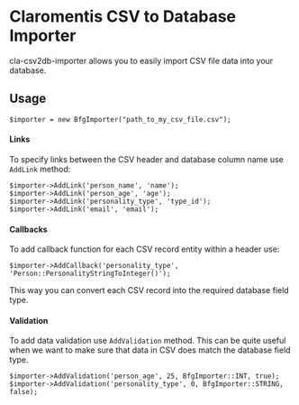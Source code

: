 Claromentis CSV to Database Importer
====================================
cla-csv2db-importer allows you to easily import CSV file data into your database.
## Usage ##

    $importer = new BfgImporter("path_to_my_csv_file.csv");
    
#### Links ####
To specify links between the CSV header and database column name use <code>AddLink</code> method:

    $importer->AddLink('person_name', 'name');
    $importer->AddLink('person_age', 'age');
    $importer->AddLink('personality_type', 'type_id');
    $importer->AddLink('email', 'email');
    
#### Callbacks ####
To add callback function for each CSV record entity within a header use:

    $importer->AddCallback('personality_type', 'Person::PersonalityStringToInteger()');

This way you can convert each CSV record into the required database field type. 

#### Validation ####
To add data validation use <code>AddValidation</code> method. This can be quite useful when we want to make sure that 
data in CSV does match the database field type.

    $importer->AddValidation('person_age', 25, BfgImporter::INT, true);
    $importer->AddValidation('personality_type', 0, BfgImporter::STRING, false);
